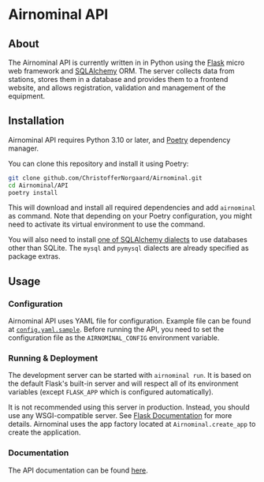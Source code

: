 # Airnominal API

## About

The Airnominal API is currently written in in Python using the [Flask](https://flask.palletsprojects.com/) micro web framework and [SQLAlchemy](https://www.sqlalchemy.org/) ORM. The server collects data from stations, stores them in a database and provides them to a frontend website, and allows registration, validation and management of the equipment.

## Installation

Airnominal API requires Python 3.10 or later, and [Poetry](https://python-poetry.org/) dependency manager.

You can clone this repository and install it using Poetry:

```bash
git clone github.com/ChristofferNorgaard/Airnominal.git
cd Airnominal/API
poetry install
```

This will download and install all required dependencies and add `airnominal` as command. Note that depending on your Poetry configuration, you might need to activate its virtual environment to use the command.

You will also need to install [one of SQLAlchemy dialects](https://docs.sqlalchemy.org/en/13/dialects/index.html) to use databases other than SQLite. The `mysql` and `pymysql` dialects are already specified as package extras.

## Usage

### Configuration

Airnominal API uses YAML file for configuration. Example file can be found at [`config.yaml.sample`](config.yaml.sample). Before running the API, you need to set the configuration file as the `AIRNOMINAL_CONFIG` environment variable.

### Running & Deployment

The development server can be started with `airnominal run`. It is based on the default Flask's built-in server and will respect all of its environment variables (except `FLASK_APP` which is configured automatically).

It is not recommended using this server in production. Instead, you should use any WSGI-compatible server. See [Flask Documentation](https://flask.palletsprojects.com/en/1.1.x/deploying/) for more details. Airnominal uses the app factory located at `Airnominal.create_app` to create the application.

### Documentation

The API documentation can be found [here](API-en.md).
